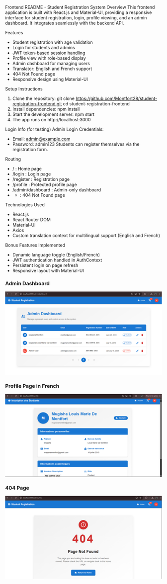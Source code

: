 Frontend README - Student Registration System
Overview
This frontend application is built with React.js and Material-UI, providing a responsive interface for student registration, login, profile viewing, and an admin dashboard. It integrates seamlessly with the backend API.

Features
- Student registration with age validation
- Login for students and admins
- JWT token-based session handling
- Profile view with role-based display
- Admin dashboard for managing users
- Translator: English and French support
- 404 Not Found page
- Responsive design using Material-UI

Setup Instructions
1. Clone the repository:
   git clone https://github.com/Montfort28/student-registration-frontend.git
   cd student-registration-frontend
2. Install dependencies:
    npm install
3. Start the development server:
    npm start
4. The app runs on http://localhost:3000

Login Info (for testing)
Admin Login Credentials:
- Email: admin@example.com
- Password: admin123
Students can register themselves via the registration form.

Routing
- / : Home page
- /login : Login page
- /register : Registration page
- /profile : Protected profile page
- /admin/dashboard : Admin-only dashboard
- * : 404 Not Found page

Technologies Used
- React.js
- React Router DOM
- Material-UI
- Axios
- Custom translation context for multilingual support (English and French)

Bonus Features Implemented
- Dynamic language toggle (English/French)
- JWT authentication handled in AuthContext
- Persistent login on page refresh
- Responsive layout with Material-UI

### Admin Dashboard
![Admin Dashboard](./screenshots/admin-dashboard.png)

### Profile Page in French
![French Profile](./screenshots/profile-fr.png)

### 404 Page
![Not Found Page](./screenshots/not-found.png)

